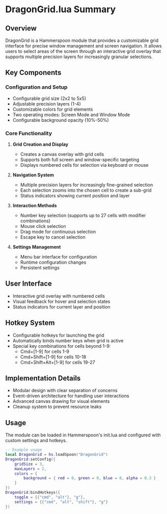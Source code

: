 # DragonGrid.lua Summary

## Overview
DragonGrid is a Hammerspoon module that provides a customizable grid interface for precise window management and screen navigation. It allows users to select areas of the screen through an interactive grid overlay that supports multiple precision layers for increasingly granular selections.

## Key Components

### Configuration and Setup
- Configurable grid size (2x2 to 5x5)
- Adjustable precision layers (1-4)
- Customizable colors for grid elements
- Two operating modes: Screen Mode and Window Mode
- Configurable background opacity (10%-50%)

### Core Functionality
1. **Grid Creation and Display**
   - Creates a canvas overlay with grid cells
   - Supports both full screen and window-specific targeting
   - Displays numbered cells for selection via keyboard or mouse

2. **Navigation System**
   - Multiple precision layers for increasingly fine-grained selection
   - Each selection zooms into the chosen cell to create a sub-grid
   - Status indicators showing current position and layer

3. **Interaction Methods**
   - Number key selection (supports up to 27 cells with modifier combinations)
   - Mouse click selection
   - Drag mode for continuous selection
   - Escape key to cancel selection

4. **Settings Management**
   - Menu bar interface for configuration
   - Runtime configuration changes
   - Persistent settings

## User Interface
- Interactive grid overlay with numbered cells
- Visual feedback for hover and selection states
- Status indicators for current layer and position

## Hotkey System
- Configurable hotkeys for launching the grid
- Automatically binds number keys when grid is active
- Special key combinations for cells beyond 1-9:
  - Cmd+[1-9] for cells 1-9
  - Cmd+Shift+[1-9] for cells 10-18
  - Cmd+Shift+Alt+[1-9] for cells 19-27

## Implementation Details
- Modular design with clear separation of concerns
- Event-driven architecture for handling user interactions
- Advanced canvas drawing for visual elements
- Cleanup system to prevent resource leaks

## Usage
The module can be loaded in Hammerspoon's init.lua and configured with custom settings and hotkeys.

```lua
-- Example usage
local DragonGrid = hs.loadSpoon("DragonGrid")
DragonGrid:setConfig({
    gridSize = 3,
    maxLayers = 2,
    colors = {
        background = { red = 0, green = 0, blue = 0, alpha = 0.3 }
    }
})
DragonGrid:bindHotkeys({
    toggle = {{"cmd", "alt"}, "g"},
    settings = {{"cmd", "alt", "shift"}, "g"}
})
``` 
